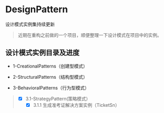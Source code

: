 # DesignPattern
设计模式实例集持续更新
> 近期在重构之前做的一个项目，顺便整理一下设计模式在项目中的实例。

设计模式实例目录及进度
-----------
* 1-CreationalPatterns（创建型模式）
>
>
* 2-StructuralPatterns（结构型模式）
>
>
* 3-BehavioralPatterns（行为型模式）
> - [x] 3.1-StrategyPattern(策略模式）
>     - [x] 3.1.1 生成准考证解决方案实例（TicketSn）


